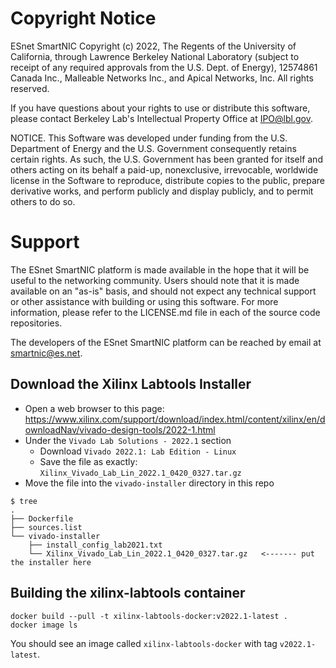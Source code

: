 # Copyright Notice

ESnet SmartNIC Copyright (c) 2022, The Regents of the University of
California, through Lawrence Berkeley National Laboratory (subject to
receipt of any required approvals from the U.S. Dept. of Energy),
12574861 Canada Inc., Malleable Networks Inc., and Apical Networks, Inc.
All rights reserved.

If you have questions about your rights to use or distribute this software,
please contact Berkeley Lab's Intellectual Property Office at
IPO@lbl.gov.

NOTICE.  This Software was developed under funding from the U.S. Department
of Energy and the U.S. Government consequently retains certain rights.  As
such, the U.S. Government has been granted for itself and others acting on
its behalf a paid-up, nonexclusive, irrevocable, worldwide license in the
Software to reproduce, distribute copies to the public, prepare derivative
works, and perform publicly and display publicly, and to permit others to do so.


# Support

The ESnet SmartNIC platform is made available in the hope that it will
be useful to the networking community. Users should note that it is
made available on an "as-is" basis, and should not expect any
technical support or other assistance with building or using this
software. For more information, please refer to the LICENSE.md file in
each of the source code repositories.

The developers of the ESnet SmartNIC platform can be reached by email
at smartnic@es.net.


Download the Xilinx Labtools Installer
--------------------------------------

* Open a web browser to this page: https://www.xilinx.com/support/download/index.html/content/xilinx/en/downloadNav/vivado-design-tools/2022-1.html
* Under the `Vivado Lab Solutions - 2022.1` section
  * Download `Vivado 2022.1: Lab Edition - Linux`
  * Save the file as exactly: `Xilinx_Vivado_Lab_Lin_2022.1_0420_0327.tar.gz`
* Move the file into the `vivado-installer` directory in this repo

```
$ tree
.
├── Dockerfile
├── sources.list
└── vivado-installer
    ├── install_config_lab2021.txt
    └── Xilinx_Vivado_Lab_Lin_2022.1_0420_0327.tar.gz   <------- put the installer here
```

Building the xilinx-labtools container
--------------------------------------

```
docker build --pull -t xilinx-labtools-docker:v2022.1-latest .
docker image ls
```

You should see an image called `xilinx-labtools-docker` with tag `v2022.1-latest`.

